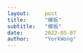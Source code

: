 ```yaml
---
layout:     post
title:      "模板"
subtitle:   "模板"
date:       2022-05-07
author:     "YorkWong"
---
```





